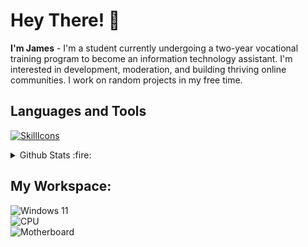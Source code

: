 # Hey There! 👋
**I'm James** - I'm a student currently undergoing a two-year vocational training program to become an information technology assistant. I'm interested in development, moderation, and building thriving online communities. I work on random projects in my free time.

## Languages and Tools

[![SkillIcons](https://skillicons.dev/icons?i=html,css,php,cs,git,gitlab,mongodb,mysql,vscode,visualstudio,phpstorm,arduino)](https://skillicons.dev)<br/>

<details>
  <summary>Github Stats :fire:</summary>
  
  <a href="#">![Github stats](https://github-readme-stats.vercel.app/api?username=LordLegend&theme=blueberry&count_private=true&hide_border=true&line_height=20)</a>
  <a href="#">![Top Langs](https://github-readme-stats.vercel.app/api/top-langs/?username=LordLegend&layout=compact&theme=blueberry&count_private=true&hide_border=true)</a>
</details>

## My Workspace:
![Windows 11](https://img.shields.io/badge/Windows%2011-%230079d5.svg?style=for-the-badge&logo=Windows%2011&logoColor=white)</br>
![CPU](https://img.shields.io/badge/AMD_Ryzen_9_5900X-ED1C24.svg?style=for-the-badge&logo=AMD&logoColor=white)</br>
![Motherboard](https://img.shields.io/badge/ASUS_ROG_Strix_B550_F_Gaming_WIFI_II-FF0029.svg?style=for-the-badge&logo=republicofgamers&logoColor=white)</br>
